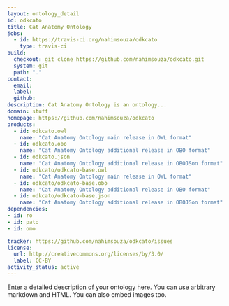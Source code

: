 ```yaml
---
layout: ontology_detail
id: odkcato
title: Cat Anatomy Ontology
jobs:
  - id: https://travis-ci.org/nahimsouza/odkcato
    type: travis-ci
build:
  checkout: git clone https://github.com/nahimsouza/odkcato.git
  system: git
  path: "."
contact:
  email: 
  label: 
  github: 
description: Cat Anatomy Ontology is an ontology...
domain: stuff
homepage: https://github.com/nahimsouza/odkcato
products:
  - id: odkcato.owl
    name: "Cat Anatomy Ontology main release in OWL format"
  - id: odkcato.obo
    name: "Cat Anatomy Ontology additional release in OBO format"
  - id: odkcato.json
    name: "Cat Anatomy Ontology additional release in OBOJSon format"
  - id: odkcato/odkcato-base.owl
    name: "Cat Anatomy Ontology main release in OWL format"
  - id: odkcato/odkcato-base.obo
    name: "Cat Anatomy Ontology additional release in OBO format"
  - id: odkcato/odkcato-base.json
    name: "Cat Anatomy Ontology additional release in OBOJSon format"
dependencies:
- id: ro
- id: pato
- id: omo

tracker: https://github.com/nahimsouza/odkcato/issues
license:
  url: http://creativecommons.org/licenses/by/3.0/
  label: CC-BY
activity_status: active
---
```


Enter a detailed description of your ontology here. You can use arbitrary markdown and HTML.
You can also embed images too.

